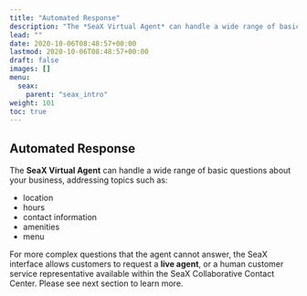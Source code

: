 ```yaml
---
title: "Automated Response"
description: "The *SeaX Virtual Agent* can handle a wide range of basic questions about your business, addressing topics"
lead: ""
date: 2020-10-06T08:48:57+00:00
lastmod: 2020-10-06T08:48:57+00:00
draft: false
images: []
menu:
  seax:
    parent: "seax_intro"
weight: 101
toc: true
---
```


Automated Response
------------------

The **SeaX Virtual Agent** can handle a wide range of basic questions about your business, addressing topics such as:

* location
* hours
* contact information
* amenities
* menu

For more complex questions that the agent cannot answer, the SeaX interface allows customers to request a **live agent**, or a human customer service representative available within the SeaX Collaborative Contact Center. Please see next section to learn more.
